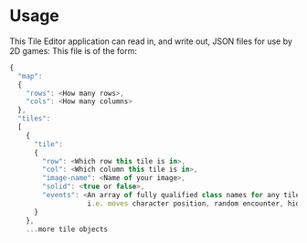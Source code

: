 # Usage

This Tile Editor application can read in, and write out, JSON files for use by 2D games:  This file is of the form:


```javascript
{
  "map":
  {
    "rows": <How many rows>,
    "cols": <How many columns>
  },
  "tiles":
  [
    {
      "tile":
      {
        "row": <Which row this tile is in>,
        "col": <Which column this tile is in>,
        "image-name": <Name of your image>,
        "solid": <true or false>,
        "events": <An array of fully qualified class names for any tile events associated with this tile, 
                   i.e. moves character position, random encounter, hidden item, etc.>
      }
    }, 
    ...more tile objects
    
  
